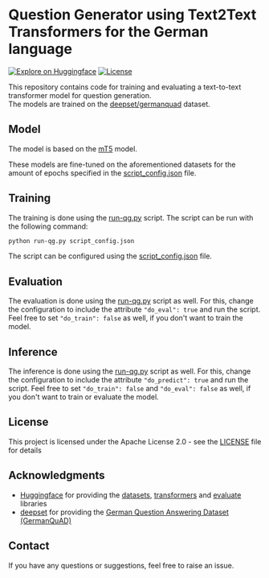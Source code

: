 # Question Generator using Text2Text Transformers for the German language

[![Explore on Huggingface](https://img.shields.io/badge/%F0%9F%A4%97-Explore%20on%20Huggingface-yellow?style=for-the-badge)](https://huggingface.co/GiantTreeG)
[![License](https://img.shields.io/github/license/GiantTreeLP/german-trivia-qg?style=for-the-badge)](LICENSE)

This repository contains code for training and evaluating a text-to-text transformer model for question generation.  
The models are trained on the [deepset/germanquad](https://huggingface.co/datasets/deepset/germanquad) dataset.

## Model

The model is based on the [mT5](https://huggingface.co/docs/transformers/model_doc/mt5) model.

These models are fine-tuned on the aforementioned datasets for the amount of epochs specified in
the [script_config.json](script_config.json) file.

## Training

The training is done using the [run-qg.py](run-qg.py) script.
The script can be run with the following command:

```bash
python run-qg.py script_config.json
```

The script can be configured using the [script_config.json](script_config.json) file.

## Evaluation

The evaluation is done using the [run-qg.py](run-qg.py) script as well.
For this, change the configuration to include the attribute `"do_eval": true` and run the script.
Feel free to set `"do_train": false` as well, if you don't want to train the model.

## Inference

The inference is done using the [run-qg.py](run-qg.py) script as well.
For this, change the configuration to include the attribute `"do_predict": true` and run the script.
Feel free to set `"do_train": false` and `"do_eval": false` as well, if you don't want to train or evaluate the model.

## License

This project is licensed under the Apache License 2.0 - see the [LICENSE](LICENSE) file for details

## Acknowledgments

* [Huggingface](https://huggingface.co/) for providing the [datasets](https://huggingface.co/docs/datasets/index),
  [transformers](https://huggingface.co/docs/transformers/index)
  and [evaluate](https://huggingface.co/docs/evaluate/index) libraries
* [deepset](https://www.deepset.ai/) for providing
  the [German Question Answering Dataset (GermanQuAD)](https://huggingface.co/datasets/deepset/germanquad)

## Contact

If you have any questions or suggestions, feel free to raise an issue.
